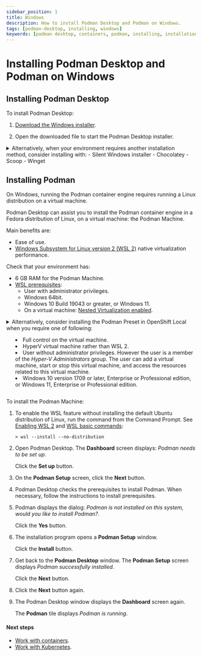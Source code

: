 ```yaml
---
sidebar_position: 1
title: Windows
description: How to install Podman Desktop and Podman on Windows.
tags: [podman-desktop, installing, windows]
keywords: [podman desktop, containers, podman, installing, installation, windows]
---
```


# Installing Podman Desktop and Podman on Windows

## Installing Podman Desktop

To install Podman Desktop:

1. [Download the Windows installer](/downloads/windows).

1. Open the downloaded file to start the Podman Desktop installer.

<details>
<summary>
Alternatively, when your environment requires another installation method, consider installing with:
- Silent Windows installer
- Chocolatey
- Scoop
- Winget
</summary>

#### Silent Windows installer

To install the Podman Desktop Windows installer without user interaction:

1. [Download the Windows installer](/downloads/windows).

1. Run the Windows installer with the silent flag `/S` from the Command Prompt:

   ```shell-session
   > podman-desktop-1.6.4-setup-x64.exe /S
   ```

#### Chocolatey

To install the [Podman Desktop Chocolatey package](https://community.chocolatey.org/packages/podman-desktop):

1. Install the [Chocolatey package manager](https://chocolatey.org/install).

1. Run the command from the Command Prompt:

   ```shell-session
   > choco install podman-desktop
   ```

#### Scoop package manager for Windows

To install the [Podman Desktop Scoop package](https://scoop.sh/#/apps?q=podman-desktop&s=0&d=1&o=true):

1. [Install the Scoop package manager](https://github.com/ScoopInstaller/Install#readme).

1. Run the commands from the Command Prompt:

   ```shell-session
   > scoop bucket add extras
   > scoop install podman-desktop
   ```

#### Winget

To install the [Podman Desktop Winget package](https://winget.run/pkg/RedHat/Podman-Desktop):

1. [Install the Winget Package manager for Windows](https://aka.ms/getwinget).

1. Run the command from the Command Prompt:

   ```shell-session
   > winget install -e --id RedHat.Podman-Desktop
   ```

</details>

## Installing Podman

On Windows, running the Podman container engine requires running a Linux distribution on a virtual machine.

Podman Desktop can assist you to install the Podman container engine in a Fedora distribution of Linux, on a virtual machine: the Podman Machine.

Main benefits are:

- Ease of use.
- [Windows Subsystem for Linux version 2 (WSL 2)](https://learn.microsoft.com/en-us/windows/wsl/about#what-is-wsl-2) native virtualization performance.

Check that your environment has:

- 6 GB RAM for the Podman Machine.
- [WSL prerequisites](https://learn.microsoft.com/en-us/windows/wsl/troubleshooting#error-0x80370102-the-virtual-machine-could-not-be-started-because-a-required-feature-is-not-installed):
  - User with administrator privileges.
  - Windows 64bit.
  - Windows 10 Build 19043 or greater, or Windows 11.
  - On a virtual machine: [Nested Virtualization enabled](https://learn.microsoft.com/en-us/virtualization/hyper-v-on-windows/user-guide/nested-virtualization#configure-nested-virtualization).

<details>
<summary>
Alternatively, consider installing the Podman Preset in OpenShift Local when you require one of following:

- Full control on the virtual machine.
- HyperV virtual machine rather than WSL 2.
- User without administrator privileges. However the user is a member of the _Hyper-V Administrators_ group. The user can add a virtual machine, start or stop this virtual machine, and access the resources related to this virtual machine.
- Windows 10 version 1709 or later, Enterprise or Professional edition, or Windows 11, Enterprise or Professional edition.

</summary>

1. Install the OpenShift Local extension.

1. Install OpenShift Local.

1. To run the next commands, open the Command Prompt.

1. Select the [Podman container runtime preset](https://access.redhat.com/documentation/en-us/red_hat_openshift_local/2.12/html/getting_started_guide/using_gsg#about-presets_gsg):

   ```shell-session
   > crc config set preset podman
   ```

1. Set up your host machine for Red Hat OpenShift Local:

   ```shell-session
   > crc setup
   ```

1. Start the Red Hat OpenShift instance:

   ```shell-session
   > crc start
   ```

</details>

To install the Podman Machine:

1. To enable the WSL feature without installing the default Ubuntu distribution of Linux, run the command from the Command Prompt.
   See [Enabling WSL 2](https://docs.microsoft.com/en-us/windows/wsl/install) and [WSL basic commands](https://learn.microsoft.com/en-us/windows/wsl/basic-commands):

   ```shell-session
   > wsl --install --no-distribution
   ```

1. Open Podman Desktop. The **Dashboard** screen displays: _<Icon icon="fa-solid fa-info" size="lg" /> Podman needs to be set up_.

   Click the **Set up** button.

1. On the **Podman Setup** screen, click the **Next** button.

1. Podman Desktop checks the prerequisites to install Podman.
   When necessary, follow the instructions to install prerequisites.

1. Podman displays the dialog: _Podman is not installed on this system, would you like to install Podman?_.

   Click the **Yes** button.

1. The installation program opens a **Podman Setup** window.

   Click the **Install** button.

1. Get back to the **Podman Desktop** window.
   The **Podman Setup** screen displays _Podman successfully installed_.

   Click the **Next** button.

1. Click the **Next** button again.

1. The Podman Desktop window displays the **Dashboard** screen again.

   The **Podman** tile displays _Podman is running_.

#### Next steps

- [Work with containers](/docs/containers).
- [Work with Kubernetes](/docs/kubernetes).
